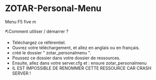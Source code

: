 # ZOTAR-Personal-Menu
Menu F5 five m

⛏️Comment utiliser / démarrer ?

- Téléchargez ce référentiel.
- Ouvrez votre téléchargement, et allez en anglais ou en français.
- créé le dossier " zotar_personalmenu ".
- Poussez ce dossier dans votre dossier de ressources.
- Ensuite, allez dans votre server.cfg et :
  ensure zotar_personalmenu
- IL EST IMPOSSIBLE DE RENOMMER CETTE RESSOURCE CAR CRASH SERVER !
